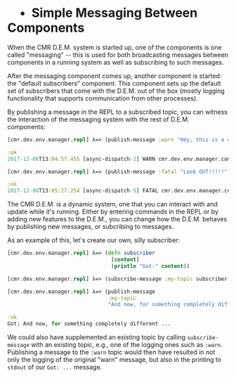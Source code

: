 #  • Simple Messaging Between Components

When the CMR D.E.M. system is started up, one of the components is one called
"messaging" -- this is used for both broadcasting messages between components
in a running system as well as subscribing to such messages.

After the messaging component comes up, another component is started:
the "default subscribers" component. This component sets up the default set
of subscribers that come with the D.E.M. out of the box (mostly logging
functionality that supports communication from other processes).

By publishing a message in the REPL to a subscribed topic, you can witness
the interaction of the messaging system with the rest of D.E.M. components:

```clj
[cmr.dev.env.manager.repl] λ=> (publish-message :warn "Hey, this is a warning message ...")
```

```clj
:ok
2017-12-06T13:04:57.455 [async-dispatch-2] WARN cmr.dev.env.manager.components.system:21 - Hey, this is a warning message ...
```

```clj
[cmr.dev.env.manager.repl] λ=> (publish-message :fatal "Look OUT!!!!!")
```

```clj
:ok
2017-12-06T13:05:27.254 [async-dispatch-5] FATAL cmr.dev.env.manager.components.system:19 - Look OUT!!!!!
```

The CMR D.E.M. is a dynamic system, one that you can interact with and update
while it's running. Either by entering commands in the REPL or by adding new
features to the D.E.M., you can change how the D.E.M. behaves by publishing
new messages, or subcribing to messages.

As an example of this, let's create our own, silly subscriber:

```clj
[cmr.dev.env.manager.repl] λ=> (defn subscriber
                                 [content]
                                 (println "Got:" content))
```

```clj
[cmr.dev.env.manager.repl] λ=> (subscribe-message :my-topic subscriber)
```

```clj
[cmr.dev.env.manager.repl] λ=> (publish-message
                                :my-topic
                                "And now, for something completely different ...")
```

```clj
:ok
Got: And now, for something completely different ...
```

We could also have supplemented an existing topic by calling
`subscribe-message` with an existing topic, e.g., one of the logging ones such
as `:warn`. Publishing a message to the `:warn` topic would then have resulted
in not only the logging of the original "warn" message, but also in the
printing to `stdout` of our `Got: ...` message.
